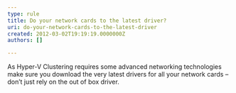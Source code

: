```yaml
---
type: rule
title: Do your network cards to the latest driver?
uri: do-your-network-cards-to-the-latest-driver
created: 2012-03-02T19:19:19.0000000Z
authors: []

---
```


As Hyper-V Clustering requires some advanced networking technologies make sure you download the very latest drivers for all your network cards – don’t just rely on the out of box driver.
